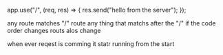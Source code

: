 app.use("/", (req, res) => {
res.send("hello from the server");
});

any route matches "/" route any thing that matchs after the "/"
if the code order changes routs alos change

when ever reqest is comming it statr running from the start

